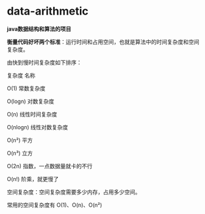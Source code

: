 # data-arithmetic
**java数据结构和算法的项目**

**衡量代码好坏两个标准**：运行时间和占用空间，也就是算法中的时间复杂度和空间复杂度。

由快到慢时间复杂度如下排序：

复杂度	名称

O(1)	常数复杂度

O(logn)	对数复杂度

O(n)	线性时间复杂度

O(nlogn)	线性对数复杂度

O(n²)	平方

O(n³)	立方

O(2n)	指数，一点数据量就卡的不行

O(n!)	阶乘，就更慢了

空间复杂度：空间复杂度需要多少内存，占用多少空间。

常用的空间复杂度有 O(1)、O(n)、O(n²)